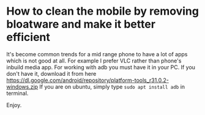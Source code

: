 # How to clean the mobile by removing bloatware and make it better efficient

It's become common trends for a mid range phone to have a lot of apps which is not good at all. For example I prefer VLC rather than phone's inbuild media app.
For working with adb you must have it in your PC. If you don't have it, download it from here https://dl.google.com/android/repository/platform-tools_r31.0.2-windows.zip
If you are on ubuntu, simply type `sudo apt install adb` in terminal.

Enjoy.

